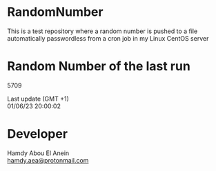 # RandomNumber    
This is a test repository where a random number is pushed to a file automatically passwordless from a cron job in my Linux CentOS server    
# Random Number of the last run   
5709
      
Last update (GMT +1)    
01/06/23 20:00:02
# Developer    
Hamdy Abou El Anein   
hamdy.aea@protonmail.com
